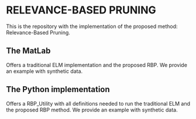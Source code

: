 #  RELEVANCE-BASED PRUNING
This is the repository with the implementation of the proposed method: Relevance-Based Pruning.

## The MatLab
Offers a traditional ELM implementation and the proposed RBP.
We provide an example with synthetic data.

## The Python implementation
Offers a RBP_Utility with all definitions needed to run the traditional ELM and the proposed RBP method.
We provide an example with synthetic data.
